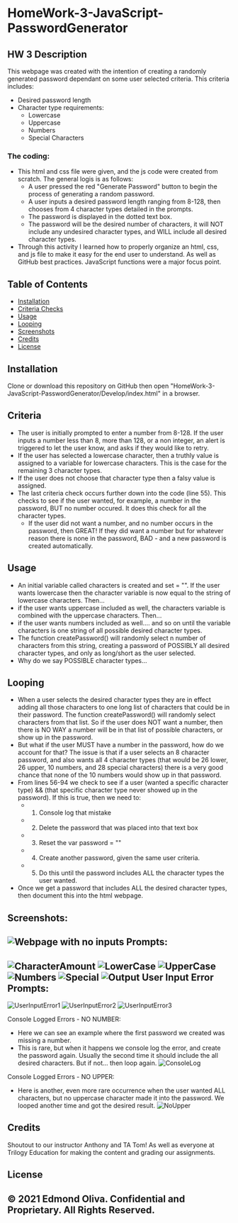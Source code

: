 # HomeWork-3-JavaScript-PasswordGenerator
 
## HW 3 Description
This webpage was created with the intention of creating a randomly generated password dependant on some user selected criteria. This criteria includes:
- Desired password length
- Character type requirements:
   - Lowercase
   - Uppercase
   - Numbers
   - Special Characters
 
### The coding:
- This html and css file were given, and the js code were created from scratch. The general logis is as follows:
   - A user pressed the red "Generate Password" button to begin the process of generating a random password.
   - A user inputs a desired password length ranging from 8-128, then chooses from 4 character types detailed in the prompts.
   - The password is displayed in the dotted text box.
   - The password will be the desired number of characters, it will NOT include any undesired character types, and WILL include all desired character types. 
- Through this activity I learned how to properly organize an html, css, and js file to make it easy for the end user to understand. As well as GitHub best practices. JavaScript functions were a major focus point.
 
## Table of Contents
- [Installation](#installation)
- [Criteria Checks](#criteria)
- [Usage](#usage)
- [Looping](#looping)
- [Screenshots](#screenshots)
- [Credits](#credits)
- [License](#license)
## Installation
Clone or download this repository on GitHub then open "HomeWork-3-JavaScript-PasswordGenerator/Develop/index.html" in a browser.  
## Criteria
- The user is initially prompted to enter a number from 8-128. If the user inputs a number less than 8, more than 128, or a non integer, an alert is triggered to let the user know, and asks if they would like to retry.
- If the user has selected a lowercase character, then a truthly value is assigned to a variable for lowercase characters. This is the case for the remaining 3 character types.
- If the user does not choose that character type then a falsy value is assigned.
- The last criteria check occurs further down into the code (line 55). This checks to see if the user wanted, for example, a number in the password, BUT no number occured. It does this check for all the character types.
   - If the user did not want a number, and no number occurs in the password, then GREAT! If they did want a number but for whatever reason there is none in the password, BAD - and a new password is created automatically.
 
## Usage
- An initial variable called characters is created and set = "". If the user wants lowercase then the character variable is now equal to the string of lowercase characters. Then...
- if the user wants uppercase included as well, the characters variable is combined with the uppercase characters. Then...
- if the user wants numbers included as well.... and so on until the variable characters is one string of all possible desired character types.
- The function createPassword() will randomly select n number of characters from this string, creating a password of POSSIBLY all desired character types, and only as long/short as the user selected.
- Why do we say POSSIBLE character types...
 
## Looping
- When a user selects the desired character types they are in effect adding all those characters to one long list of characters that could be in their password. The function createPassword() will randomly select characters from that list. So if the user does NOT want a number, then there is NO WAY a number will be in that list of possible characters, or show up in the password.
- But what if the user MUST have a number in the password, how do we account for that? The issue is that if a user selects an 8 character password, and also wants all 4 character types (that would be 26 lower, 26 upper, 10 numbers, and 28 special characters) there is a very good chance that none of the 10 numbers would show up in that password.
- From lines 56-94 we check to see if a user (wanted a specific character type) && (that specific character type never showed up in the password). If this is true, then we need to:
   - 1) Console log that mistake
   - 2) Delete the password that was placed into that text box
   - 3) Reset the var password = ""
   - 4) Create another password, given the same user criteria.
   - 5) Do this until the password includes ALL the character types the user wanted.
- Once we get a password that includes ALL the desired character types, then document this into the html webpage.
 
Screenshots:
-
![Webpage with no inputs](Assets/WebpageNoInputs.png)
Prompts:
-
![CharacterAmount](Assets/CharacterAmount.png)
![LowerCase](Assets/LowerCase.png)
![UpperCase](Assets/UpperCase.png)
![Numbers](Assets/Numbers.png)
![Special](Assets/Special.png)
![Output](Assets/Output.png)
User Input Error Prompts:
-
![UserInputError1](Assets/UserInputError1.png)
![UserInputError2](Assets/UserInputError2.png)
![UserInputError3](Assets/UserInputError3.png)
 
Console Logged Errors - NO NUMBER:
- Here we can see an example where the first password we created was missing a number.
- This is rare, but when it happens we console log the error, and create the password again. Usually the second time it should include the all desired characters. But if not... then loop again.
![ConsoleLog](Assets/ConsoleLog.png)
 
Console Logged Errors - NO UPPER:
- Here is another, even more rare occurrence when the user wanted ALL characters, but no uppercase character made it into the password. We looped another time and got the desired result.
![NoUpper](Assets/NoUpper.png)
 
## Credits
Shoutout to our instructor Anthony and TA Tom! As well as everyone at Trilogy Education for making the content and grading our assignments.
 
## License
© 2021 Edmond Oliva.
Confidential and Proprietary. All Rights Reserved.
---

